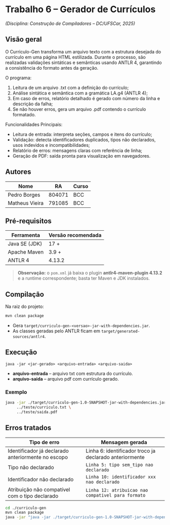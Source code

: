 # Trabalho 6 – Gerador de Currículos  
*(Disciplina: Construção de Compiladores – DC/UFSCar, 2025)*

## Visão geral

O Curriculo-Gen transforma um arquivo texto com a estrutura desejada do currículo em uma página HTML estilizada. Durante o processo, são realizadas validações sintáticas e semânticas usando ANTLR 4, garantindo a consistência do formato antes da geração.

O programa:

1. Leitura de um arquivo .txt com a definição do currículo;
2. Análise sintática e semântica com a gramática LA.g4 (ANTLR 4);
3. Em caso de erros, relatório detalhado é gerado com número da linha e descrição da falha;
4. Se não houver erros, gera um arquivo .pdf contendo o currículo formatado.

Funcionalidades Principais:

- Leitura de entrada: interpreta seções, campos e itens do currículo;
- Validação: detecta identificadores duplicados, tipos não declarados, usos indevidos e incompatibilidades;
- Relatório de erros: mensagens claras com referência de linha;
- Geração de PDF: saída pronta para visualização em navegadores.

## Autores

| Nome | RA | Curso |
|------|----|-------|
| Pedro Borges | 804071 | BCC |
| Matheus Vieira | 791085 | BCC |

## Pré-requisitos

| Ferramenta | Versão recomendada |
|------------|-------------------|
| Java SE (JDK) | 17 + |
| Apache Maven | 3.9 + |
| ANTLR 4 | 4.13.2 |

> **Observação:** o `pom.xml` já baixa o plugin **antlr4-maven-plugin 4.13.2** e a runtime correspondente; basta ter Maven e JDK instalados.  

## Compilação

Na raiz do projeto:

```bash
mvn clean package
```

* Gera `target/curriculo-gen-<versao>-jar-with-dependencies.jar`.  
* As classes geradas pelo ANTLR ficam em `target/generated-sources/antlr4`.

## Execução

```
java -jar <jar-gerado> <arquivo-entrada> <arquivo-saida>
```

* **arquivo-entrada** – arquivo txt com estrutura do currículo.  
* **arquivo-saida**  – arquivo pdf com currículo gerado.

### Exemplo

```bash
java -jar ./target/curriculo-gen-1.0-SNAPSHOT-jar-with-dependencies.jar \
     ../teste/curriculo.txt \
     ../teste/saida.pdf
```

## Erros tratados

Tipo de erro | Mensagem gerada
-------------|----------------
Identificador já declarado anteriormente no escopo | Linha 6: identificador troco ja declarado anteriormente
Tipo não declarado | `Linha 5: tipo sem_tipo nao declarado`
Identificador não declarado | `Linha 10: identificador xxx nao declarado`
Atribuição não compatível com o tipo declarado | `Linha 12: atribuicao nao compativel para formato`



```bash
cd ./curriculo-gen
mvn clean package
java -jar "java -jar ./target/curriculo-gen-1.0-SNAPSHOT-jar-with-dependencies.jar" ../teste/curriculo.txt teste/saida.pdf
```


